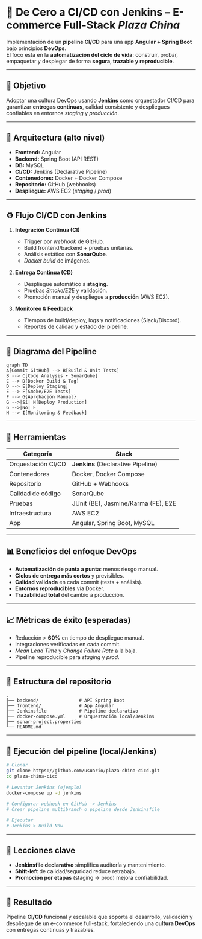 # 🚀 De Cero a CI/CD con Jenkins – E-commerce Full-Stack *Plaza China*

Implementación de un **pipeline CI/CD** para una app **Angular + Spring Boot** bajo principios **DevOps**.  
El foco está en la **automatización del ciclo de vida**: construir, probar, empaquetar y desplegar de forma **segura, trazable y reproducible**.

---

## 🎯 Objetivo
Adoptar una cultura DevOps usando **Jenkins** como orquestador CI/CD para garantizar **entregas continuas**, calidad consistente y despliegues confiables en entornos *staging* y *producción*.

---

## 🧱 Arquitectura (alto nivel)

- **Frontend:** Angular  
- **Backend:** Spring Boot (API REST)  
- **DB:** MySQL  
- **CI/CD:** Jenkins (Declarative Pipeline)  
- **Contenedores:** Docker + Docker Compose  
- **Repositorio:** GitHub (webhooks)  
- **Despliegue:** AWS EC2 (*staging* / *prod*)

---

## ⚙️ Flujo CI/CD con Jenkins

1. **Integración Continua (CI)**
   - Trigger por *webhook* de GitHub.  
   - Build frontend/backend + pruebas unitarias.  
   - Análisis estático con **SonarQube**.  
   - *Docker build* de imágenes.

2. **Entrega Continua (CD)**
   - Despliegue automático a **staging**.  
   - Pruebas *Smoke/E2E* y validación.  
   - Promoción manual y despliegue a **producción** (AWS EC2).

3. **Monitoreo & Feedback**
   - Tiempos de build/deploy, logs y notificaciones (Slack/Discord).  
   - Reportes de calidad y estado del pipeline.

---

## 🔁 Diagrama del Pipeline

```mermaid
graph TD
A[Commit GitHub] --> B[Build & Unit Tests]
B --> C[Code Analysis • SonarQube]
C --> D[Docker Build & Tag]
D --> E[Deploy Staging]
E --> F[Smoke/E2E Tests]
F --> G{Aprobación Manual}
G -->|Sí| H[Deploy Production]
G -->|No| E
H --> I[Monitoring & Feedback]
````

---

## 🧰 Herramientas

| Categoría          | Stack                               |
| ------------------ | ----------------------------------- |
| Orquestación CI/CD | **Jenkins** (Declarative Pipeline)  |
| Contenedores       | Docker, Docker Compose              |
| Repositorio        | GitHub + Webhooks                   |
| Calidad de código  | SonarQube                           |
| Pruebas            | JUnit (BE), Jasmine/Karma (FE), E2E |
| Infraestructura    | AWS EC2                             |
| App                | Angular, Spring Boot, MySQL         |

---

## 📊 Beneficios del enfoque DevOps

* **Automatización de punta a punta**: menos riesgo manual.
* **Ciclos de entrega más cortos** y previsibles.
* **Calidad validada** en cada commit (tests + análisis).
* **Entornos reproducibles** vía Docker.
* **Trazabilidad total** del cambio a producción.

---

## 📈 Métricas de éxito (esperadas)

* Reducción > **60%** en tiempo de despliegue manual.
* Integraciones verificadas en cada commit.
* *Mean Lead Time* y *Change Failure Rate* a la baja.
* Pipeline reproducible para *staging* y *prod*.

---

## 📂 Estructura del repositorio

```
.
├── backend/               # API Spring Boot
├── frontend/              # App Angular
├── Jenkinsfile            # Pipeline declarativo
├── docker-compose.yml     # Orquestación local/Jenkins
├── sonar-project.properties
└── README.md
```

---

## 🚀 Ejecución del pipeline (local/Jenkins)

```bash
# Clonar
git clone https://github.com/usuario/plaza-china-cicd.git
cd plaza-china-cicd

# Levantar Jenkins (ejemplo)
docker-compose up -d jenkins

# Configurar webhook en GitHub -> Jenkins
# Crear pipeline multibranch o pipeline desde Jenkinsfile

# Ejecutar
# Jenkins > Build Now
```

---

## 🧠 Lecciones clave

* **Jenkinsfile declarativo** simplifica auditoría y mantenimiento.
* **Shift-left** de calidad/seguridad reduce retrabajo.
* **Promoción por etapas** (staging → prod) mejora confiabilidad.

---

## 🏁 Resultado

Pipeline **CI/CD** funcional y escalable que soporta el desarrollo, validación y despliegue de un e-commerce full-stack, fortaleciendo una **cultura DevOps** con entregas continuas y trazables.
